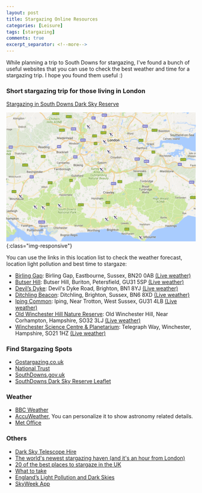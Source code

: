 ```yaml
---
layout: post
title: Stargazing Online Resources
categories: [Leisure]
tags: [stargazing]
comments: true
excerpt_separator: <!--more-->
---
```


While planning a trip to South Downs for stargazing, I've found a bunch of useful websites that you can use to check the best weather and time for a stargazing trip. I hope you found them useful :)

<!--more-->

### Short stargazing trip for those living in London

[Stargazing in South Downs Dark Sky Reserve](http://gostargazing.co.uk/regions/south-downs-dark-sky-reserve)

![GoogleMap](/assets/media/stargazing_southdowns_googlemap_screenshot.PNG){:class="img-responsive"}

You can use the links in this location list to check the weather forecast, location light pollution and best time to stargaze:

* [Birling Gap](http://gostargazing.co.uk/events/locations/birling-gap/): Birling Gap, Eastbourne, Sussex, BN20 0AB [(Live weather)](https://www.accuweather.com/en/gb/east-dean/bn20-0/astronomy-weather/43217_pc)
* [Butser Hill](http://gostargazing.co.uk/events/locations/butser-hill/): Butser Hill, Buriton, Petersfield, GU31 5SP [(Live weather)](https://www.accuweather.com/en/gb/south-harting/gu31-5/astronomy-weather/46480_pc)
* [Devil’s Dyke](http://gostargazing.co.uk/events/locations/devils-dyke/): Devil's Dyke Road, Brighton, BN1 8YJ [(Live weather)](https://www.accuweather.com/en/gb/brighton/bn1-8/astronomy-weather/43171_pc)
* [Ditchling Beacon](http://gostargazing.co.uk/events/locations/ditchling-beacon/): Ditchling, Brighton, Sussex, BN6 8XD [(Live weather)](https://www.accuweather.com/en/gb/keymer/bn6-8/astronomy-weather/43273_pc)
* [Iping Common](http://gostargazing.co.uk/events/locations/iping-common/): Iping, Near Trotton, West Sussex, GU31 4LB [(Live weather)](https://www.accuweather.com/en/gb/iping/gu29-0/astronomy-weather/712893)
* [Old Winchester Hill Nature Reserve](http://gostargazing.co.uk/events/locations/old-winchester-hill-nature-reserve/): Old Winchester Hill, Near Corhampton, Hampshire, SO32 3LJ [(Live weather)](https://www.accuweather.com/en/gb/meonstoke/so32-3/astronomy-weather/52404_pc)
* [Winchester Science Centre & Planetarium](http://gostargazing.co.uk/events/locations/winchester-science-centre-planetarium/): Telegraph Way, Winchester, Hampshire, SO21 1HZ [(Live weather)](https://www.accuweather.com/en/gb/twyford/so21-1/astronomy-weather/52378_pc)

### Find Stargazing Spots

* [Gostargazing.co.uk](http://gostargazing.co.uk/regions/)
* [National Trust](https://www.nationaltrust.org.uk/lists/stargazing-in-london-and-the-south-east)
* [SouthDowns.gov.uk](https://www.southdowns.gov.uk/enjoy/dark-night-skies/)
* [SouthDowns Dark Sky Reserve Leaflet](https://www.southdowns.gov.uk/wp-content/uploads/2016/06/Dark-Night-Skies-leaflet-web-version.pdf)

### Weather

* [BBC Weather](http://www.bbc.co.uk/weather/)
* [AccuWeather](https://www.accuweather.com/en/gb/united-kingdom-weather), You can personalize it to show astronomy related details.
* [Met Office](https://www.metoffice.gov.uk/)

### Others

* [Dark Sky Telescope Hire](http://www.darkskytelescopehire.co.uk/telescopes-for-hire/southwest-uk-somerset-devon/)
* [The world's newest stargazing haven (and it's an hour from London)](http://www.telegraph.co.uk/travel/destinations/europe/united-kingdom/england/articles/south-downs-national-park-dark-skies-stargazing/)
* [20 of the best places to stargaze in the UK](https://www.theguardian.com/travel/2017/feb/15/best-places-to-stargaze-in-uk-dark-skies-festival-2017-national-parks)
* [What to take](http://gostargazing.co.uk/what-to-take-stargazing/)
* [England’s Light Pollution and Dark Skies](http://nightblight.cpre.org.uk/maps/)
* [SkyWeek App](https://itunes.apple.com/gb/app/s-t-skyweek/id398252674?mt=8)
